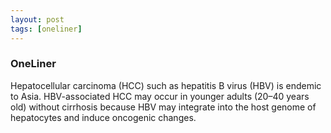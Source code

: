 ```yaml
---
layout: post
tags: [oneliner]
---
```



### OneLiner

Hepatocellular carcinoma (HCC) such as hepatitis B virus (HBV) is endemic to Asia. HBV-associated HCC may occur in younger adults (20–40 years old) without cirrhosis because HBV may integrate into the host genome of hepatocytes and induce oncogenic changes.
